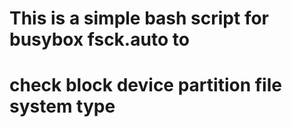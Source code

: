 # This is a simple bash script for busybox fsck.auto to 
# check block device partition file system type